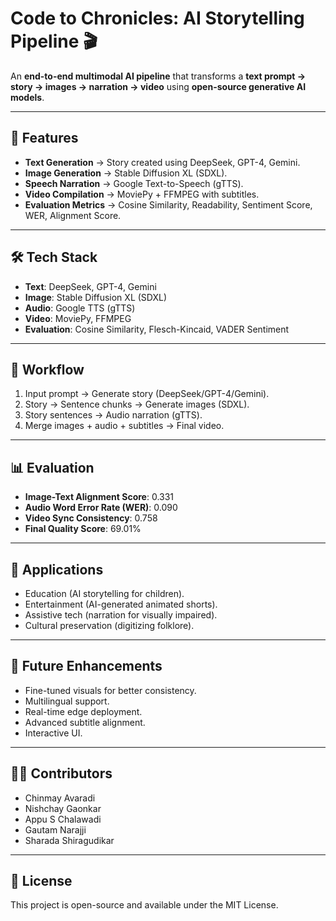# Code to Chronicles: AI Storytelling Pipeline 🎬

An **end-to-end multimodal AI pipeline** that transforms a **text prompt → story → images → narration → video** using **open-source generative AI models**.

---

## 🚀 Features
- **Text Generation** → Story created using DeepSeek, GPT-4, Gemini.  
- **Image Generation** → Stable Diffusion XL (SDXL).  
- **Speech Narration** → Google Text-to-Speech (gTTS).  
- **Video Compilation** → MoviePy + FFMPEG with subtitles.  
- **Evaluation Metrics** → Cosine Similarity, Readability, Sentiment Score, WER, Alignment Score.

---

## 🛠️ Tech Stack
- **Text**: DeepSeek, GPT-4, Gemini  
- **Image**: Stable Diffusion XL (SDXL)  
- **Audio**: Google TTS (gTTS)  
- **Video**: MoviePy, FFMPEG  
- **Evaluation**: Cosine Similarity, Flesch-Kincaid, VADER Sentiment  

---

## 📂 Workflow
1. Input prompt → Generate story (DeepSeek/GPT-4/Gemini).  
2. Story → Sentence chunks → Generate images (SDXL).  
3. Story sentences → Audio narration (gTTS).  
4. Merge images + audio + subtitles → Final video.  

---

## 📊 Evaluation
- **Image-Text Alignment Score**: 0.331  
- **Audio Word Error Rate (WER)**: 0.090  
- **Video Sync Consistency**: 0.758  
- **Final Quality Score**: 69.01%  

---

## 📌 Applications
- Education (AI storytelling for children).  
- Entertainment (AI-generated animated shorts).  
- Assistive tech (narration for visually impaired).  
- Cultural preservation (digitizing folklore).  

---

## 🔮 Future Enhancements
- Fine-tuned visuals for better consistency.  
- Multilingual support.  
- Real-time edge deployment.  
- Advanced subtitle alignment.  
- Interactive UI.

---

## 👨‍💻 Contributors
- Chinmay Avaradi  
- Nishchay Gaonkar  
- Appu S Chalawadi  
- Gautam Narajji  
- Sharada Shiragudikar  

---

## 📜 License
This project is open-source and available under the MIT License.
